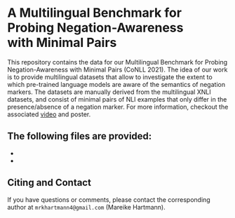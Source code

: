 # A Multilingual Benchmark for Probing Negation-Awareness <br/> with Minimal Pairs
This repository contains the data for our Multilingual Benchmark for Probing Negation-Awareness with Minimal Pairs (CoNLL 2021). The idea of our work is to provide multilingual datasets that allow to investigate the extent to which pre-trained language models are aware of the semantics of negation markers. The datasets are manually derived from the multilingual XNLI datasets, and consist of minimal pairs of NLI examples that only differ in the presence/absence of a negation marker. For more information, checkout the associated [video](https://drive.google.com/file/d/1TaF1vYWRyedG-uNJzdBak7lHls6up06l/view?usp=sharing) and poster.


The following files are provided:
-
-
-

## Citing and Contact 
If you have questions or comments, please contact the corresponding author at `mrkhartmann4@gmail.com` (Mareike Hartmann).

